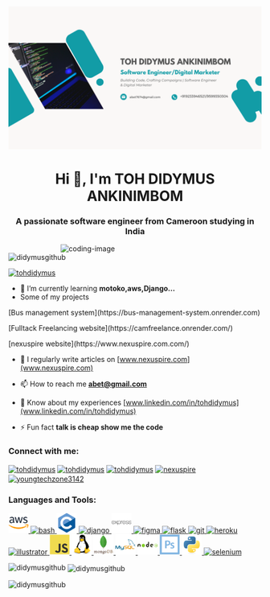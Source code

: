 ![logo](https://github.com/didymusgithub/didymusgithub/blob/main/fullstackdeveloper.png)
<h1 align="center">Hi 👋, I'm TOH DIDYMUS ANKINIMBOM</h1>
<h3 align="center">A passionate software engineer from Cameroon studying in India</h3>
<img align="right" alt="coding-image" width="400" src="https://camo.githubusercontent.com/79d8e2735b80065d88e9c38a68dabc41f4029b724e19b0292db991b5a0ff5f0d/68747470733a2f2f7777772e63617265657267756964652e636f6d2f6361726565722f77702d636f6e74656e742f75706c6f6164732f323032302f30332f66756c6c2d737461636b2d646576656c6f706d656e742e676966">

<p align="left"> <img src="https://komarev.com/ghpvc/?username=didymusgithub&label=Profile%20views&color=0e75b6&style=flat" alt="didymusgithub" /> </p>

<p align="left"> <a href="https://twitter.com/tohdidymus" target="blank"><img src="https://img.shields.io/twitter/follow/tohdidymus?logo=twitter&style=for-the-badge" alt="tohdidymus" /></a> </p>

- 🌱 I’m currently learning **motoko,aws,Django...**
-  Some of my projects
  <p>  [Bus management system](https://bus-management-system.onrender.com)</p>
  <p>[Fulltack Freelancing website](https://camfreelance.onrender.com/)</p>
  <p>[nexuspire website](https://www.nexuspire.com.com/)</p>

- 📝 I regularly write articles on [www.nexuspire.com](www.nexuspire.com)

- 📫 How to reach me **abet@gmail.com**

- 📄 Know about my experiences [www.linkedin.com/in/tohdidymus](www.linkedin.com/in/tohdidymus)

- ⚡ Fun fact **talk is cheap show me the code**

<h3 align="left">Connect with me:</h3>
<p align="left">
<a href="https://twitter.com/tohdidymus" target="blank"><img align="center" src="https://raw.githubusercontent.com/rahuldkjain/github-profile-readme-generator/master/src/images/icons/Social/twitter.svg" alt="tohdidymus" height="30" width="40" /></a>
<a href="https://linkedin.com/in/tohdidymus" target="blank"><img align="center" src="https://raw.githubusercontent.com/rahuldkjain/github-profile-readme-generator/master/src/images/icons/Social/linked-in-alt.svg" alt="tohdidymus" height="30" width="40" /></a>
<a href="https://fb.com/tohdidymus" target="blank"><img align="center" src="https://raw.githubusercontent.com/rahuldkjain/github-profile-readme-generator/master/src/images/icons/Social/facebook.svg" alt="tohdidymus" height="30" width="40" /></a>
<a href="https://instagram.com/nexuspire" target="blank"><img align="center" src="https://raw.githubusercontent.com/rahuldkjain/github-profile-readme-generator/master/src/images/icons/Social/instagram.svg" alt="nexuspire" height="30" width="40" /></a>
<a href="https://www.youtube.com/c/youngtechzone3142" target="blank"><img align="center" src="https://raw.githubusercontent.com/rahuldkjain/github-profile-readme-generator/master/src/images/icons/Social/youtube.svg" alt="youngtechzone3142" height="30" width="40" /></a>
</p>

<h3 align="left">Languages and Tools:</h3>
<p align="left"> <a href="https://aws.amazon.com" target="_blank" rel="noreferrer"> <img src="https://raw.githubusercontent.com/devicons/devicon/master/icons/amazonwebservices/amazonwebservices-original-wordmark.svg" alt="aws" width="40" height="40"/> </a> <a href="https://www.gnu.org/software/bash/" target="_blank" rel="noreferrer"> <img src="https://www.vectorlogo.zone/logos/gnu_bash/gnu_bash-icon.svg" alt="bash" width="40" height="40"/> </a> <a href="https://www.cprogramming.com/" target="_blank" rel="noreferrer"> <img src="https://raw.githubusercontent.com/devicons/devicon/master/icons/c/c-original.svg" alt="c" width="40" height="40"/> </a> <a href="https://www.djangoproject.com/" target="_blank" rel="noreferrer"> <img src="https://cdn.worldvectorlogo.com/logos/django.svg" alt="django" width="40" height="40"/> </a> <a href="https://expressjs.com" target="_blank" rel="noreferrer"> <img src="https://raw.githubusercontent.com/devicons/devicon/master/icons/express/express-original-wordmark.svg" alt="express" width="40" height="40"/> </a> <a href="https://www.figma.com/" target="_blank" rel="noreferrer"> <img src="https://www.vectorlogo.zone/logos/figma/figma-icon.svg" alt="figma" width="40" height="40"/> </a> <a href="https://flask.palletsprojects.com/" target="_blank" rel="noreferrer"> <img src="https://www.vectorlogo.zone/logos/pocoo_flask/pocoo_flask-icon.svg" alt="flask" width="40" height="40"/> </a> <a href="https://git-scm.com/" target="_blank" rel="noreferrer"> <img src="https://www.vectorlogo.zone/logos/git-scm/git-scm-icon.svg" alt="git" width="40" height="40"/> </a> <a href="https://heroku.com" target="_blank" rel="noreferrer"> <img src="https://www.vectorlogo.zone/logos/heroku/heroku-icon.svg" alt="heroku" width="40" height="40"/> </a> <a href="https://www.adobe.com/in/products/illustrator.html" target="_blank" rel="noreferrer"> <img src="https://www.vectorlogo.zone/logos/adobe_illustrator/adobe_illustrator-icon.svg" alt="illustrator" width="40" height="40"/> </a> <a href="https://developer.mozilla.org/en-US/docs/Web/JavaScript" target="_blank" rel="noreferrer"> <img src="https://raw.githubusercontent.com/devicons/devicon/master/icons/javascript/javascript-original.svg" alt="javascript" width="40" height="40"/> </a> <a href="https://www.linux.org/" target="_blank" rel="noreferrer"> <img src="https://raw.githubusercontent.com/devicons/devicon/master/icons/linux/linux-original.svg" alt="linux" width="40" height="40"/> </a> <a href="https://www.mongodb.com/" target="_blank" rel="noreferrer"> <img src="https://raw.githubusercontent.com/devicons/devicon/master/icons/mongodb/mongodb-original-wordmark.svg" alt="mongodb" width="40" height="40"/> </a> <a href="https://www.mysql.com/" target="_blank" rel="noreferrer"> <img src="https://raw.githubusercontent.com/devicons/devicon/master/icons/mysql/mysql-original-wordmark.svg" alt="mysql" width="40" height="40"/> </a> <a href="https://nodejs.org" target="_blank" rel="noreferrer"> <img src="https://raw.githubusercontent.com/devicons/devicon/master/icons/nodejs/nodejs-original-wordmark.svg" alt="nodejs" width="40" height="40"/> </a> <a href="https://www.photoshop.com/en" target="_blank" rel="noreferrer"> <img src="https://raw.githubusercontent.com/devicons/devicon/master/icons/photoshop/photoshop-line.svg" alt="photoshop" width="40" height="40"/> </a> <a href="https://www.python.org" target="_blank" rel="noreferrer"> <img src="https://raw.githubusercontent.com/devicons/devicon/master/icons/python/python-original.svg" alt="python" width="40" height="40"/> </a> <a href="https://www.selenium.dev" target="_blank" rel="noreferrer"> <img src="https://raw.githubusercontent.com/detain/svg-logos/780f25886640cef088af994181646db2f6b1a3f8/svg/selenium-logo.svg" alt="selenium" width="40" height="40"/> </a> </p>

<p><img align="left" src="https://github-readme-stats.vercel.app/api/top-langs?username=didymusgithub&show_icons=true&locale=en&layout=compact" alt="didymusgithub" /></p>

<p>&nbsp;<img align="center" src="https://github-readme-stats.vercel.app/api?username=didymusgithub&show_icons=true&locale=en" alt="didymusgithub" /></p>

<p><img align="center" src="https://github-readme-streak-stats.herokuapp.com/?user=didymusgithub&" alt="didymusgithub" /></p>
